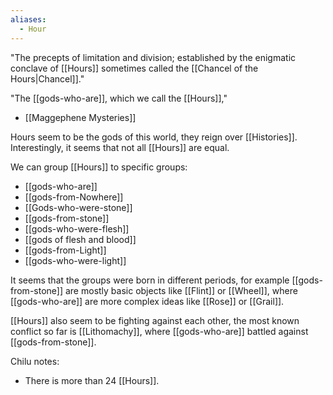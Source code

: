 ```yaml
---
aliases:
  - Hour
---
```

"The precepts of limitation and division; established by the enigmatic conclave of [[Hours]] sometimes called the [[Chancel of the Hours|Chancel]]."

"The [[gods-who-are]], which we call the [[Hours]],"
- [[Maggephene Mysteries]]

Hours seem to be the gods of this world, they reign over [[Histories]]. Interestingly, it seems that not all [[Hours]] are equal. 

We can group [[Hours]] to specific groups:
- [[gods-who-are]]
- [[gods-from-Nowhere]]
- [[Gods-who-were-stone]]
- [[gods-from-stone]]
- [[gods-who-were-flesh]]
- [[gods of flesh and blood]]
- [[gods-from-Light]]
- [[gods-who-were-light]]

It seems that the groups were born in different periods, for example [[gods-from-stone]] are mostly basic objects like [[Flint]] or [[Wheel]], where [[gods-who-are]] are more complex ideas like [[Rose]] or [[Grail]].

[[Hours]] also seem to be fighting against each other, the most known conflict so far is [[Lithomachy]], where [[gods-who-are]] battled against [[gods-from-stone]].

Chilu notes:
- There is more than 24 [[Hours]].
